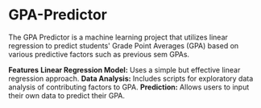 # GPA-Predictor
The GPA Predictor is a machine learning project that utilizes linear regression to predict students' Grade Point Averages (GPA) based on various predictive factors such as previous sem GPAs.

**Features**
**Linear Regression Model:** Uses a simple but effective linear regression approach.
**Data Analysis:** Includes scripts for exploratory data analysis of contributing factors to GPA.
**Prediction:** Allows users to input their own data to predict their GPA.

